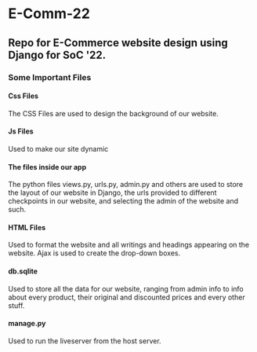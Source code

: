 # E-Comm-22
<h2>Repo for E-Commerce website design using Django for SoC '22.</h2>
<h3>Some Important Files</h3>
<h4>Css Files</h4>
The CSS Files are used to design the background of our website.
<h4>Js Files</h4>
Used to make our site dynamic
<h4>The files inside our app</h4>
The python files views.py, urls.py, admin.py and others are used to store the layout of our website in Django, the urls provided to different checkpoints in our website, and selecting the admin of the website and such.
<h4>HTML Files</h4>
Used to format the website and all writings and headings appearing on the website. Ajax is used to create the drop-down boxes.
<h4>db.sqlite</h4>
Used to store all the data for our website, ranging from admin info to info about every product, their original and discounted prices and every other stuff.
<h4>manage.py</h4>
Used to run the liveserver from the host server.
 
